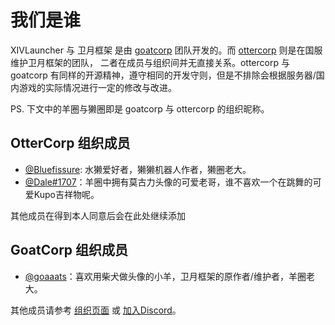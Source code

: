 # 我们是谁

XIVLauncher 与 卫月框架 是由 [goatcorp](https://github.com/goatcorp) 团队开发的。而 [ottercorp](https://github.com/ottercorp) 则是在国服维护卫月框架的团队，
二者在成员与组织间并无直接关系。ottercorp 与 goatcorp 有同样的开源精神，遵守相同的开发守则，但是不排除会根据服务器/国内游戏的实际情况进行一定的修改与改进。

PS. 下文中的羊圈与獭圈即是 goatcorp 与 ottercorp 的组织昵称。

## OtterCorp 组织成员

- [@Bluefissure](https://github.com/Bluefissure): 水獭爱好者，獭獭机器人作者，獭圈老大。
- [@Dale#1707](https://discord.gg/3NMcUV5)：羊圈中拥有莫古力头像的可爱老哥，谁不喜欢一个在跳舞的可爱Kupo吉祥物呢。

其他成员在得到本人同意后会在此处继续添加

## GoatCorp 组织成员

- [@goaaats](https://github.com/goaaats)：喜欢用柴犬做头像的小羊，卫月框架的原作者/维护者，羊圈老大。

其他成员请参考 [组织页面](https://github.com/goatcorp) 或 [加入Discord](https://discord.gg/3NMcUV5)。
